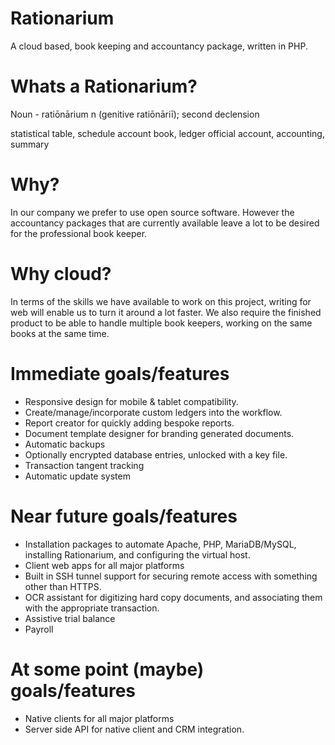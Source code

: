 # Rationarium
A cloud based, book keeping and accountancy package, written in PHP.

# Whats a Rationarium?
Noun - ratiōnārium n ‎(genitive ratiōnāriī); second declension

statistical table, schedule
account book, ledger
official account, accounting, summary

# Why?
In our company we prefer to use open source software. However the accountancy packages that are currently available leave a lot to be desired for the professional book keeper.

# Why cloud?
In terms of the skills we have available to work on this project, writing for web will enable us to turn it around a lot faster. We also require the finished product to be able to handle multiple book keepers, working on the same books at the same time.


# Immediate goals/features
- Responsive design for mobile & tablet compatibility.
- Create/manage/incorporate custom ledgers into the workflow.
- Report creator for quickly adding bespoke reports.
- Document template designer for branding generated documents.
- Automatic backups
- Optionally encrypted database entries, unlocked with a key file.
- Transaction tangent tracking
- Automatic update system


# Near future goals/features
- Installation packages to automate Apache, PHP, MariaDB/MySQL, installing Rationarium, and configuring the virtual host.
- Client web apps for all major platforms
- Built in SSH tunnel support for securing remote access with something other than HTTPS.
- OCR assistant for digitizing hard copy documents, and associating them with the appropriate transaction.
- Assistive trial balance
- Payroll


# At some point (maybe) goals/features
- Native clients for all major platforms
- Server side API for native client and CRM integration.
